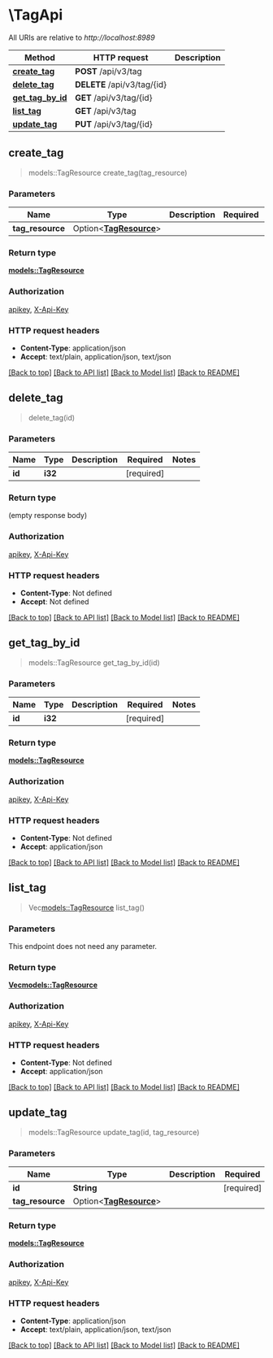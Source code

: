 # \TagApi

All URIs are relative to *http://localhost:8989*

Method | HTTP request | Description
------------- | ------------- | -------------
[**create_tag**](TagApi.md#create_tag) | **POST** /api/v3/tag | 
[**delete_tag**](TagApi.md#delete_tag) | **DELETE** /api/v3/tag/{id} | 
[**get_tag_by_id**](TagApi.md#get_tag_by_id) | **GET** /api/v3/tag/{id} | 
[**list_tag**](TagApi.md#list_tag) | **GET** /api/v3/tag | 
[**update_tag**](TagApi.md#update_tag) | **PUT** /api/v3/tag/{id} | 



## create_tag

> models::TagResource create_tag(tag_resource)


### Parameters


Name | Type | Description  | Required | Notes
------------- | ------------- | ------------- | ------------- | -------------
**tag_resource** | Option<[**TagResource**](TagResource.md)> |  |  |

### Return type

[**models::TagResource**](TagResource.md)

### Authorization

[apikey](../README.md#apikey), [X-Api-Key](../README.md#X-Api-Key)

### HTTP request headers

- **Content-Type**: application/json
- **Accept**: text/plain, application/json, text/json

[[Back to top]](#) [[Back to API list]](../README.md#documentation-for-api-endpoints) [[Back to Model list]](../README.md#documentation-for-models) [[Back to README]](../README.md)


## delete_tag

> delete_tag(id)


### Parameters


Name | Type | Description  | Required | Notes
------------- | ------------- | ------------- | ------------- | -------------
**id** | **i32** |  | [required] |

### Return type

 (empty response body)

### Authorization

[apikey](../README.md#apikey), [X-Api-Key](../README.md#X-Api-Key)

### HTTP request headers

- **Content-Type**: Not defined
- **Accept**: Not defined

[[Back to top]](#) [[Back to API list]](../README.md#documentation-for-api-endpoints) [[Back to Model list]](../README.md#documentation-for-models) [[Back to README]](../README.md)


## get_tag_by_id

> models::TagResource get_tag_by_id(id)


### Parameters


Name | Type | Description  | Required | Notes
------------- | ------------- | ------------- | ------------- | -------------
**id** | **i32** |  | [required] |

### Return type

[**models::TagResource**](TagResource.md)

### Authorization

[apikey](../README.md#apikey), [X-Api-Key](../README.md#X-Api-Key)

### HTTP request headers

- **Content-Type**: Not defined
- **Accept**: application/json

[[Back to top]](#) [[Back to API list]](../README.md#documentation-for-api-endpoints) [[Back to Model list]](../README.md#documentation-for-models) [[Back to README]](../README.md)


## list_tag

> Vec<models::TagResource> list_tag()


### Parameters

This endpoint does not need any parameter.

### Return type

[**Vec<models::TagResource>**](TagResource.md)

### Authorization

[apikey](../README.md#apikey), [X-Api-Key](../README.md#X-Api-Key)

### HTTP request headers

- **Content-Type**: Not defined
- **Accept**: application/json

[[Back to top]](#) [[Back to API list]](../README.md#documentation-for-api-endpoints) [[Back to Model list]](../README.md#documentation-for-models) [[Back to README]](../README.md)


## update_tag

> models::TagResource update_tag(id, tag_resource)


### Parameters


Name | Type | Description  | Required | Notes
------------- | ------------- | ------------- | ------------- | -------------
**id** | **String** |  | [required] |
**tag_resource** | Option<[**TagResource**](TagResource.md)> |  |  |

### Return type

[**models::TagResource**](TagResource.md)

### Authorization

[apikey](../README.md#apikey), [X-Api-Key](../README.md#X-Api-Key)

### HTTP request headers

- **Content-Type**: application/json
- **Accept**: text/plain, application/json, text/json

[[Back to top]](#) [[Back to API list]](../README.md#documentation-for-api-endpoints) [[Back to Model list]](../README.md#documentation-for-models) [[Back to README]](../README.md)

